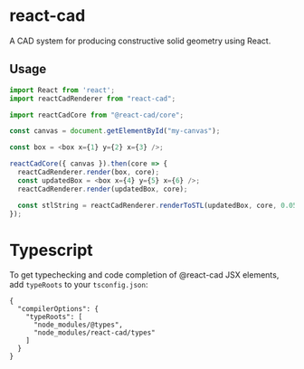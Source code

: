 # react-cad

A CAD system for producing constructive solid geometry using React.

## Usage

```javascript
import React from 'react';
import reactCadRenderer from "react-cad";

import reactCadCore from "@react-cad/core";

const canvas = document.getElementById("my-canvas");

const box = <box x={1} y={2} x={3} />;

reactCadCore({ canvas }).then(core => {
  reactCadRenderer.render(box, core);
  const updatedBox = <box x={4} y={5} x={6} />;
  reactCadRenderer.render(updatedBox, core);

  const stlString = reactCadRenderer.renderToSTL(updatedBox, core, 0.05, false, 0.5);
});
```

# Typescript

To get typechecking and code completion of @react-cad JSX elements, add `typeRoots` to your `tsconfig.json`:

```
{
  "compilerOptions": {
    "typeRoots": [
      "node_modules/@types",
      "node_modules/react-cad/types"
    ]
  }
}
```
